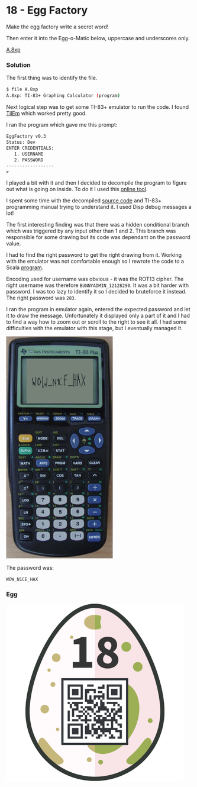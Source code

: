 # 18 - Egg Factory

Make the egg factory write a secret word!

Then enter it into the Egg-o-Matic below, uppercase and underscores only.

[A.8xp](files/A.8xp)

### Solution

The first thing was to identify the file.

```bash
$ file A.8xp
A.8xp: TI-83+ Graphing Calculator (program)
```

Next logical step was to get some TI-83+ emulator to run the code. I found [TilEm](http://lpg.ticalc.org/prj_tilem/) which worked pretty good.

I ran the program which gave me this prompt:

```
EggFactory v0.3
Status: Dev
ENTER CREDENTIALS:
   1. USERNAME
   2. PASSWORD
------------------
> 
```

I played a bit with it and then I decided to decompile the program to figure out what is going on inside. To do it I used this [online tool](https://www.cemetech.net/sc/).

I spent some time with the decompiled [source code](files/A.8xp.source) and TI-83+ programming manual trying to understand it. I used Disp debug messages a lot!

The first interesting finding was that there was a hidden conditional branch which was triggered by any input other than 1 and 2. This branch was responsible for some drawing but its code was dependant on the password value.

I had to find the right password to get the right drawing from it. Working with the emulator was not comfortable enough so I rewrote the code to a Scala [program](../../src/main/scala/hackyeaster2018/Egg18.scala).

Encoding used for username was obvious - it was the ROT13 cipher. The right username was therefore `BUNNYADMIN_12128290`. It was a bit harder with password. I was too lazy to identify it so I decided to bruteforce it instead. The right password was `283`. 

I ran the program in emulator again, entered the expected password and let it to draw the message. Unfortunately it displayed only a part of it and I had to find a way how to zoom out or scroll to the right to see it all. I had some difficulties with the emulator with this stage, but I eventually managed it.

![solution.png](files/solution.png "solution.png")

The password was:

```
WOW_N1CE_HAX
```

### Egg

![egg.png](files/egg.png "egg.png")